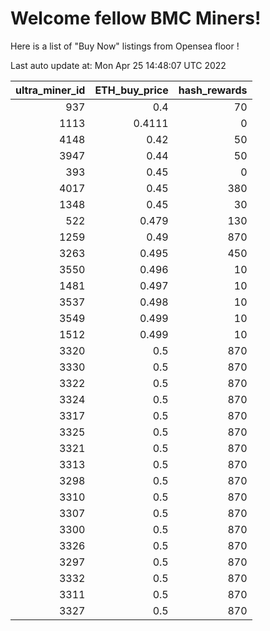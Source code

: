 # Welcome fellow BMC Miners!
Here is a list of "Buy Now" listings from Opensea floor !


Last auto update at: Mon Apr 25 14:48:07 UTC 2022


|   ultra_miner_id |   ETH_buy_price |   hash_rewards |
|-----------------:|----------------:|---------------:|
|              937 |          0.4    |             70 |
|             1113 |          0.4111 |              0 |
|             4148 |          0.42   |             50 |
|             3947 |          0.44   |             50 |
|              393 |          0.45   |              0 |
|             4017 |          0.45   |            380 |
|             1348 |          0.45   |             30 |
|              522 |          0.479  |            130 |
|             1259 |          0.49   |            870 |
|             3263 |          0.495  |            450 |
|             3550 |          0.496  |             10 |
|             1481 |          0.497  |             10 |
|             3537 |          0.498  |             10 |
|             3549 |          0.499  |             10 |
|             1512 |          0.499  |             10 |
|             3320 |          0.5    |            870 |
|             3330 |          0.5    |            870 |
|             3322 |          0.5    |            870 |
|             3324 |          0.5    |            870 |
|             3317 |          0.5    |            870 |
|             3325 |          0.5    |            870 |
|             3321 |          0.5    |            870 |
|             3313 |          0.5    |            870 |
|             3298 |          0.5    |            870 |
|             3310 |          0.5    |            870 |
|             3307 |          0.5    |            870 |
|             3300 |          0.5    |            870 |
|             3326 |          0.5    |            870 |
|             3297 |          0.5    |            870 |
|             3332 |          0.5    |            870 |
|             3311 |          0.5    |            870 |
|             3327 |          0.5    |            870 |
